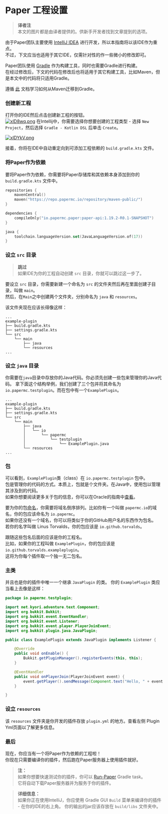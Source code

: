 # Paper 工程设置

> **译者注**  
> 本文的图片都是由译者提供的。供新手开发者找到文章提到的选项。

由于Paper团队主要使用 [IntelliJ IDEA](https://www.jetbrains.com/idea/) 进行开发，所以本指南将以该IDE作为重点。    
不过，下文应当也适用于其它IDE，仅需针对性的作一些微小的修改即可。  

Paper团队使用 [Gradle](https://gradle.org/) 作为构建工具，同时也需要Gradle进行构建。    
在经过修改后，下文的代码在修改后也将适用于其它构建工具，比如Maven，但是本文中的代码将只适用Gradle。

遵循 [此](https://docs.gradle.org/current/userguide/migrating_from_maven.html) 文档学习如何从Maven迁移到Gradle。

### 创建新工程

打开你的IDE然后点击创建新工程的按钮。  
[![xlD8wq.png](https://s1.ax1x.com/2022/10/05/xlD8wq.png)](https://imgse.com/i/xlD8wq)
在Intellij中，你需要选择你想要创建的工程类型 - 选择 `New Project`，然后选择 `Gradle - Kotlin DSL` 后单击 `Create`。  

[![xlDYkV.png](https://s1.ax1x.com/2022/10/05/xlDYkV.png)](https://imgse.com/i/xlDYkV)  

接着，你将在IDE中自动重定向到可添加工程依赖的 `build.gradle.kts` 文件。  

### 将Paper作为依赖

要将Paper作为依赖，你需要将Paper存储库和其依赖本身添加到你的 `build.gradle.kts` 文件中。  

```kotlin
repositories {
    mavenCentral()
    maven("https://repo.papermc.io/repository/maven-public/")
}

dependencies {
    compileOnly("io.papermc.paper:paper-api:1.19.2-R0.1-SNAPSHOT")
}

java {
    toolchain.languageVersion.set(JavaLanguageVersion.of(17))
}
```

### 设立 `src` 目录

> **跳过**  
> 如果IDE为你的工程自动创建 `src` 目录，你就可以跳过这一步了。

要设立 `src` 目录，你需要新建一个命名为 `src` 的文件夹然后再在里面创建子目录，叫做 `main`。  
然后，在`Main`之中创建两个文件夹，分别命名为 `java` 和 `resources`。  

该文件夹现在应该长得像这样：

```
...
example-plugin
├── build.gradle.kts
├── settings.gradle.kts
└── src
    └── main
        ├── java
        └── resources
...
```

### 设立 `java` 目录

你需要在`java`目录中存放你的Java代码。你必须先创建一些包来管理你的Java代码。
拿下面这个结构举例，我们创建了三个包并将其命名为 `io.papermc.testplugin`。而在包中有一个`ExamplePlugin`。

```
...
example-plugin
├── build.gradle.kts
├── settings.gradle.kts
└── src
    └── main
        ├── java
        │   └── io
        │       └── papermc
        │           └── testplugin
        │               └── ExamplePlugin.java
        └── resources
...
```

### 包

可以看到，`ExamplePlugin`类（class）在 `io.papermc.testplugin` 包中。  
包是管理你的代码的方式。本质上，包就是个文件夹。在Java中，使用包以管理其涉及到的代码。  
如果你想要阅读更多关于包的信息，你可以在Oracle的指南中[查看](https://docs.oracle.com/javase/tutorial/java/package/packages.html)。  

要为你的包[命名](https://docs.oracle.com/javase/tutorial/java/package/namingpkgs.html)，你需要将域名倒序排列。比如你有一个叫做 `papermc.io`的域名，你的包应该命名为 `io.papermc`。  
如果你还没有一个域名，你可以将类似于你的GitHub用户名的东西作为包名。  
若你的名字叫做 Linus Torvalds，你的包应该是 `io.github.torvalds`。  

跟随这些包名后面的应该是你的工程名。  
比如，如果你的工程叫做 `ExamplePlugin`，你的包应该是`io.github.torvalds.exampleplugin`。  
这将为你每个插件取一个独一无二包名。

### 主类

并且也是你的插件中唯一一个继承 `JavaPlugin` 的类。 
你的 `ExamplePlugin` 类应当看上去像是这样：

```java
package io.papermc.testplugin;

import net.kyori.adventure.text.Component;
import org.bukkit.Bukkit;
import org.bukkit.event.EventHandler;
import org.bukkit.event.Listener;
import org.bukkit.event.player.PlayerJoinEvent;
import org.bukkit.plugin.java.JavaPlugin;

public class ExamplePlugin extends JavaPlugin implements Listener {

    @Override
    public void onEnable() {
        Bukkit.getPluginManager().registerEvents(this, this);
    }

    @EventHandler
    public void onPlayerJoin(PlayerJoinEvent event) {
        event.getPlayer().sendMessage(Component.text("Hello, " + event.getPlayer().getName() + "!"));
    }

}
```

### 设立 `resources` 

该 `resources` 文件夹是你开发的插件存放 `plugin.yml` 的地方。查看左侧 Plugin Yml页面以了解更多信息。  

### 最后

现在，你应当有一个将Paper作为依赖的工程啦！  
你现在只需要编译你的插件，然后跑在Paper服务器上使用插件就好。  

> **注：**  
> 如果你想要快速测试你的插件，你可以 [Run-Paper](https://github.com/jpenilla/run-paper) Gradle task。  
> 它将自动下载Paper服务器并为服务于你的插件。  

> **详细信息：**    
> 如果你正在使用IntelliJ，你应使用 Gradle GUI `Build` 菜单来编译你的插件 - 在你的IDE的右上角。
> 你的输出的jar应该存放在 `build/libs` 文件夹中。
